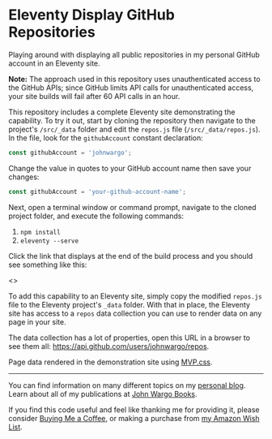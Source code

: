 # Eleventy Display GitHub Repositories

Playing around with displaying all public repositories in my personal GitHub account in an Eleventy site.

**Note:** The approach used in this repository uses unauthenticated access to the GitHub APIs; since GitHub limits API calls for unauthenticated access, your site builds will fail after 60 API calls in an hour. 

This repository includes a complete Eleventy site demonstrating the capability. To try it out, start by cloning the repository then navigate to the project's `/src/_data` folder and edit the `repos.js` file (`/src/_data/repos.js`).  In the file, look for the `githubAccount` constant declaration:

```js
const githubAccount = 'johnwargo';
```

Change the value in quotes to your GitHub account name then save your changes:

```js
const githubAccount = 'your-github-account-name';
```

Next, open a terminal window or command prompt, navigate to the cloned project folder, and execute the following commands:

1. `npm install`
2. `eleventy --serve`

Click the link that displays at the end of the build process and you should see something like this:

<<screen shot>>

To add this capability to an Eleventy site, simply copy the modified `repos.js` file to the Eleventy project's `_data` folder. With that in place, the Eleventy site has access to a `repos` data collection you can use to render data on any page in your site.

The data collection has a lot of properties, open this URL in a browser to see them all: https://api.github.com/users/johnwargo/repos.

Page data rendered in the demonstration site using [MVP.css](https://andybrewer.github.io/mvp/).

***

You can find information on many different topics on my [personal blog](http://www.johnwargo.com). Learn about all of my publications at [John Wargo Books](http://www.johnwargobooks.com).

If you find this code useful and feel like thanking me for providing it, please consider <a href="https://www.buymeacoffee.com/johnwargo" target="_blank">Buying Me a Coffee</a>, or making a purchase from [my Amazon Wish List](https://amzn.com/w/1WI6AAUKPT5P9).
